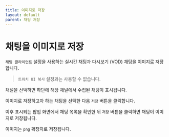 ```yaml
---
title: 이미지로 저장
layout: default
parent: 채팅 저장
---
```


# 채팅을 이미지로 저장

`채팅 클라이언트` 설정을 사용하는 실시간 채팅과 다시보기 (VOD) 채팅을 이미지로 저장합니다.

> `트위치 UI 복사` 설정과는 사용할 수 없습니다.

채널을 선택하면 하단에 해당 채널에서 수집된 채팅이 표시됩니다.

이미지로 저장하고자 하는 채팅을 선택한 다음 `저장` 버튼을 클릭합니다.

이후 표시되는 팝업 화면에서 채팅 목록을 확인한 뒤 `저장` 버튼을 클릭하면 채팅이 이미지로 저장됩니다.

이미지는 `png` 확장자로 저장됩니다.
